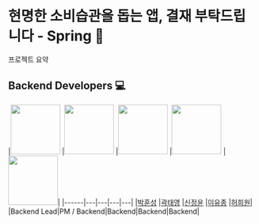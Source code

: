 # 현명한 소비습관을 돕는 앱, 결재 부탁드립니다 - Spring 🌱
프로젝트 요약

## Backend Developers 💻

|<a href="https://github.com/HunSeongPark"><img src="https://avatars.githubusercontent.com/u/71416677?v=4" width="100px;" alt=""/></a>
|<a href="https://github.com/sharpie1330"><img src="https://avatars.githubusercontent.com/u/71365547?v=4" width="100px;" alt=""/></a>
|<a href="https://github.com/JungYoonShin"><img src="https://avatars.githubusercontent.com/u/63058347?v=4" width="100px;" alt=""/></a>
|<a href="https://github.com/eujjong18"><img src="https://avatars.githubusercontent.com/u/76527090?v=4" width="100px;" alt=""/></a>
|<a href="https://github.com/Huh21"><img src="https://avatars.githubusercontent.com/u/71316148?v=4" width="100px;" alt=""/></a>|
|------|---|---|---|---|
|[박훈성](https://github.com/HunSeongPark)
|[곽태영](https://github.com/sharpie1330)
|[신정윤](https://github.com/JungYoonShin)
|[이유종](https://github.com/eujjong18)
|[허희원](https://github.com/Huh21)|
|Backend Lead|PM / Backend|Backend|Backend|Backend|

## 
